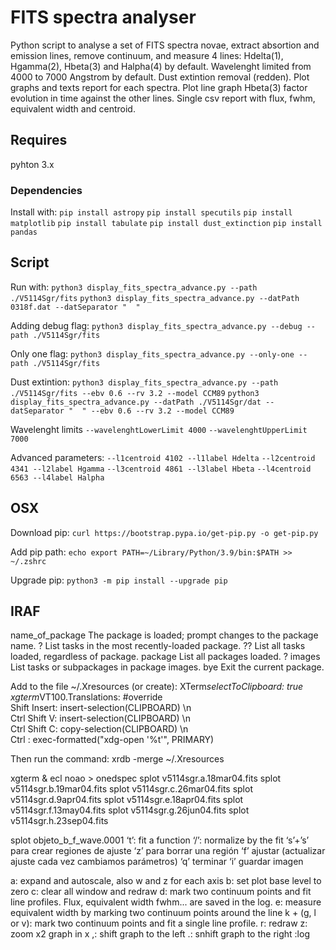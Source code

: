 # FITS spectra analyser
Python script to analyse a set of FITS spectra novae, extract absortion and emission lines, remove continuum, and measure 4 lines: Hdelta(1), Hgamma(2), Hbeta(3) and Halpha(4) by default.
Wavelenght limited from 4000 to 7000 Angstrom by default.
Dust extintion removal (redden).
Plot graphs and texts report for each spectra.
Plot line graph Hbeta(3) factor evolution in time against the other lines. 
Single csv report with flux, fwhm, equivalent width and centroid.

## Requires
pyhton 3.x

### Dependencies
Install with:
`pip install astropy`
`pip install specutils`
`pip install matplotlib`
`pip install tabulate`
`pip install dust_extinction`
`pip install pandas`

## Script
Run with:
`python3 display_fits_spectra_advance.py --path ./V5114Sgr/fits`
`python3 display_fits_spectra_advance.py --datPath 0318f.dat --datSeparator "  "`

Adding debug flag:
`python3 display_fits_spectra_advance.py --debug --path ./V5114Sgr/fits`

Only one flag:
`python3 display_fits_spectra_advance.py --only-one --path ./V5114Sgr/fits`

Dust extintion:
`python3 display_fits_spectra_advance.py --path ./V5114Sgr/fits --ebv 0.6 --rv 3.2 --model CCM89`
`python3 display_fits_spectra_advance.py --datPath ./V5114Sgr/dat --datSeparator "  " --ebv 0.6 --rv 3.2 --model CCM89`

Wavelenght limits
`--wavelenghtLowerLimit 4000`
`--wavelenghtUpperLimit 7000`

Advanced parameters:
`--l1centroid 4102 --l1label Hdelta`
`--l2centroid 4341 --l2label Hgamma`
`--l3centroid 4861 --l3label Hbeta`
`--l4centroid 6563 --l4label Halpha`

## OSX
Download pip:
`curl https://bootstrap.pypa.io/get-pip.py -o get-pip.py`

Add pip path:
`echo export PATH=~/Library/Python/3.9/bin:$PATH >> ~/.zshrc`

Upgrade pip:
`python3 -m pip install --upgrade pip`


## IRAF
name_of_package	The package is loaded; prompt changes to the package name.
?	List tasks in the most recently-loaded package.
??	List all tasks loaded, regardless of package.
package	List all packages loaded.
? images	List tasks or subpackages in package images.
bye	Exit the current package.

Add to the file ~/.Xresources (or create):
XTerm*selectToClipboard: true
xgterm*VT100.Translations: #override \
      Shift <KeyPress> Insert: insert-selection(CLIPBOARD) \n\
      Ctrl Shift <Key>V:    insert-selection(CLIPBOARD) \n\
      Ctrl Shift <Key>C:    copy-selection(CLIPBOARD) \n\
      Ctrl <Btn1Up>: exec-formatted("xdg-open '%t'", PRIMARY)

Then run the command:
xrdb -merge ~/.Xresources

xgterm &
ecl
noao > onedspec
splot v5114sgr.a.18mar04.fits
splot v5114sgr.b.19mar04.fits
splot v5114sgr.c.26mar04.fits
splot v5114sgr.d.9apr04.fits
splot v5114sgr.e.18apr04.fits
splot v5114sgr.f.13may04.fits
splot v5114sgr.g.26jun04.fits
splot v5114sgr.h.23sep04.fits



splot objeto_b_f_wave.0001
‘t’: fit a function
‘/’: normalize by the fit
‘s’+’s’ para crear regiones de ajuste ‘z’ para borrar una región
‘f’ ajustar (actualizar ajuste cada vez
cambiamos parámetros) ‘q’ terminar
‘i’ guardar imagen

a: expand and autoscale, also w and z for each axis
b: set plot base level to zero
c: clear all window and redraw
d: mark two continuum points and fit line profiles. Flux, equivalent width fwhm... are saved in the log.
e: measure equivalent width by marking two continuum points around the line
k + (g, l or v): mark two continuum points and fit a single line profile.
r: redraw
z: zoom x2 graph in x
,: shift graph to the left
.: snhift graph to the right
:log
